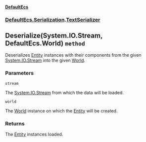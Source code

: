 #### [DefaultEcs](./DefaultEcs.md 'DefaultEcs')
### [DefaultEcs.Serialization](./DefaultEcs.md#DefaultEcs-Serialization 'DefaultEcs.Serialization').[TextSerializer](./DefaultEcs-Serialization-TextSerializer.md 'DefaultEcs.Serialization.TextSerializer')
## Deserialize(System.IO.Stream, DefaultEcs.World) `method`
Deserializes [Entity](./DefaultEcs-Entity.md 'DefaultEcs.Entity') instances with their components from the given [System.IO.Stream](https://docs.microsoft.com/en-us/dotnet/api/System.IO.Stream 'System.IO.Stream') into the given [World](./DefaultEcs-World.md 'DefaultEcs.World').
### Parameters

<a name='DefaultEcs-Serialization-TextSerializer-Deserialize(System-IO-Stream-_DefaultEcs-World)-stream'></a>
`stream`

The [System.IO.Stream](https://docs.microsoft.com/en-us/dotnet/api/System.IO.Stream 'System.IO.Stream') from which the data will be loaded.

<a name='DefaultEcs-Serialization-TextSerializer-Deserialize(System-IO-Stream-_DefaultEcs-World)-world'></a>
`world`

The [World](./DefaultEcs-World.md 'DefaultEcs.World') instance on which the [Entity](./DefaultEcs-Entity.md 'DefaultEcs.Entity') will be created.
### Returns
The [Entity](./DefaultEcs-Entity.md 'DefaultEcs.Entity') instances loaded.

